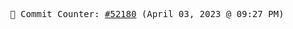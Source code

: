 <p align="center">
    <samp>
        📮 Commit Counter: <a href="https://github.com/Javascript-void0/Javascript-void0/commits/main">#52180</a> (April 03, 2023 @ 09:27 PM)
    </samp>
</p>